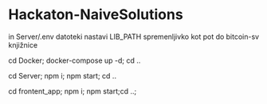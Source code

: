 # Hackaton-NaiveSolutions

in Server/.env datoteki nastavi LIB_PATH spremenljivko kot pot do bitcoin-sv knjižnice

cd Docker; docker-compose up -d; cd ..

cd Server; npm i; npm start; cd ..

cd frontent_app; npm i; npm start;cd ..;

